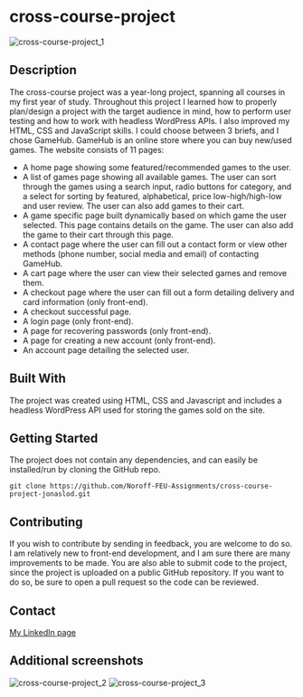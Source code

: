 # cross-course-project
![cross-course-project_1](https://user-images.githubusercontent.com/95305401/194035475-2fd1e080-9f79-492a-a60c-e2910aa6b816.jpg)

## Description

The cross-course project was a year-long project, spanning all courses in my first year of study. Throughout this project I learned how to properly plan/design a project with the target audience in mind, how to perform user testing and how to work with headless WordPress APIs. I also improved my HTML, CSS and JavaScript skills. I could choose between 3 briefs, and I chose GameHub. GameHub is an online store where you can buy new/used games. The website consists of 11 pages:
- A home page showing some featured/recommended games to the user.
- A list of games page showing all available games. The user can sort through the games using a search input, radio buttons for category, and a select for sorting by featured, alphabetical, price low-high/high-low and user review. The user can also add games to their cart.
- A game specific page built dynamically based on which game the user selected. This page contains details on the game. The user can also add the game to their cart through this page.
- A contact page where the user can fill out a contact form or view other methods (phone number, social media and email) of contacting GameHub.
- A cart page where the user can view their selected games and remove them.
- A checkout page where the user can fill out a form detailing delivery and card information (only front-end).
- A checkout successful page.
- A login page (only front-end).
- A page for recovering passwords (only front-end).
- A page for creating a new account (only front-end).
- An account page detailing the selected user.

## Built With
The project was created using HTML, CSS and Javascript and includes a headless WordPress API used for storing the games sold on the site.

## Getting Started
The project does not contain any dependencies, and can easily be installed/run by cloning the GitHub repo.
```
git clone https://github.com/Noroff-FEU-Assignments/cross-course-project-jonaslod.git
```

## Contributing
If you wish to contribute by sending in feedback, you are welcome to do so. I am relatively new to front-end development, and I am sure there are many improvements to be made. You are also able to submit code to the project, since the project is uploaded on a public GitHub repository. If you want to do so, be sure to open a pull request so the code can be reviewed.

## Contact
[My LinkedIn page](www.linkedin.com)

## Additional screenshots
![cross-course-project_2](https://user-images.githubusercontent.com/95305401/194036871-940c3001-28b2-4abf-b020-ec587b7b66c0.jpg)
![cross-course-project_3](https://user-images.githubusercontent.com/95305401/194036892-e4676650-79ac-4cbc-8929-749c11948e70.jpg)
